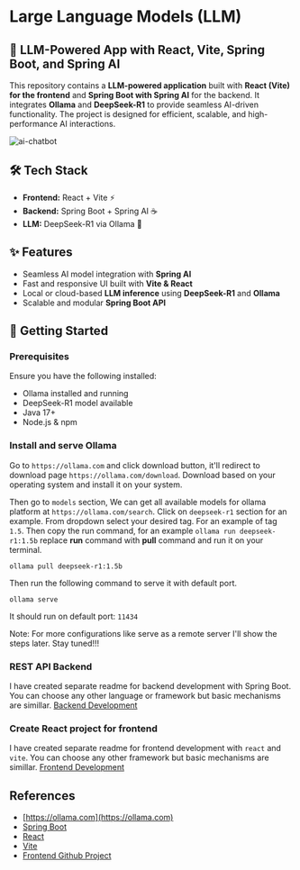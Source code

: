 # Large Language Models (LLM)

## 🚀 LLM-Powered App with React, Vite, Spring Boot, and Spring AI  

This repository contains a **LLM-powered application** built with **React (Vite) for the frontend** and **Spring Boot with Spring AI** for the backend. It integrates **Ollama** and **DeepSeek-R1** to provide seamless AI-driven functionality. The project is designed for efficient, scalable, and high-performance AI interactions.  

![ai-chatbot](screenshots/chatbot-ui.png, "AI Chatbot with Ollama Deepseek-R1, Spring Boot and React!")

## 🛠️ Tech Stack  
- **Frontend:** React + Vite ⚡  
- **Backend:** Spring Boot + Spring AI ☕  
- **LLM:** DeepSeek-R1 via Ollama 🤖  

## ✨ Features  
- Seamless AI model integration with **Spring AI**  
- Fast and responsive UI built with **Vite & React**  
- Local or cloud-based **LLM inference** using **DeepSeek-R1** and **Ollama**  
- Scalable and modular **Spring Boot API**  

## 🚀 Getting Started  

### Prerequisites  
Ensure you have the following installed:  
- Ollama installed and running  
- DeepSeek-R1 model available
- Java 17+    
- Node.js & npm

### Install and serve Ollama
Go to `https://ollama.com` and click download button, it'll redirect to download page `https://ollama.com/download`. Download based on your operating system and install it on your system.

Then go to `models` section, We can get all available models for ollama platform at `https://ollama.com/search`. Click on `deepseek-r1` section for an example. From dropdown select your desired tag. For an example of tag `1.5`. Then copy the run command, for an example `ollama run deepseek-r1:1.5b` replace **run** command with **pull** command and run it on your terminal.
```
ollama pull deepseek-r1:1.5b
```

Then run the following command to serve it with default port.
```
ollama serve
```
It should run on default port: `11434`

Note: For more configurations like serve as a remote server I'll show the steps later. Stay tuned!!!

### REST API Backend
I have created separate readme for backend development with Spring Boot. You can choose any other language or framework but basic mechanisms are simillar.
[Backend Development](https://github.com/rabbicse/llm/tree/master/backend)

### Create React project for frontend
I have created separate readme for frontend development with `react` and `vite`. You can choose any other framework but basic mechanisms are simillar.
[Frontend Development](https://github.com/rabbicse/llm/tree/master/frontend)

## References
- [https://ollama.com](https://ollama.com)
- [Spring Boot](https://spring.io/projects/spring-boot)
- [React](https://react.dev)
- [Vite](https://vite.dev)
- [Frontend Github Project](https://github.com/ruizguille/tech-trends-chatbot/tree/master/frontend)
